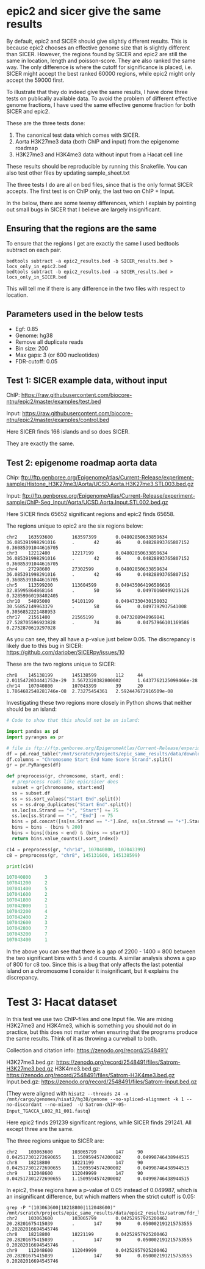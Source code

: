 # epic2 and sicer give the same results

By default, epic2 and SICER should give slightly different results. This is
because epic2 chooses an effective genome size that is slightly different than
SICER. However, the regions found by SICER and epic2 are still the same in
location, length and poisson-score. They are also ranked the same way. The only
difference is where the cutoff for significance is placed, i.e. SICER might
accept the best ranked 60000 regions, while epic2 might only accept the 59000
first.

To illustrate that they do indeed give the same results, I have done three tests
on publically available data. To avoid the problem of different effective genome
fractions, I have used the same effective genome fraction for both SICER and
epic2.

These are the three tests done:

1. The canonical test data which comes with SICER.
2. Aorta H3K27me3 data (both ChIP and input) from the epigenome roadmap
3. H3K27me3 and H3K4me3 data without input from a Hacat cell line

These results should be reproducible by running this Snakefile. You can also
test other files by updating sample_sheet.txt

The three tests I do are all on bed files, since that is the only format SICER
accepts. The first test is on ChIP only, the last two on ChIP + Input.

In the below, there are some teensy differences, which I explain by pointing out
small bugs in SICER that I believe are largely insignificant.

## Ensuring that the regions are the same

To ensure that the regions I get are exactly the same I used bedtools subtract on each pair.

```
bedtools subtract -a epic2_results.bed -b SICER_results.bed > locs_only_in_epic2.bed
bedtools subtract -b epic2_results.bed -a SICER_results.bed > locs_only_in_SICER.bed
```

This will tell me if there is any difference in the two files with respect to location.

## Parameters used in the below tests

* Egf: 0.85
* Genome: hg38
* Remove all duplicate reads
* Bin size: 200
* Max gaps: 3 (or 600 nucleotides)
* FDR-cutoff: 0.05

## Test 1: SICER example data, without input

ChIP: https://raw.githubusercontent.com/biocore-ntnu/epic2/master/examples/test.bed

Input: https://raw.githubusercontent.com/biocore-ntnu/epic2/master/examples/control.bed

Here SICER finds 166 islands and so does SICER.

They are exactly the same.

## Test 2: epigenome roadmap aorta data

Chip: ftp://ftp.genboree.org/EpigenomeAtlas/Current-Release/experiment-sample/Histone_H3K27me3/Aorta/UCSD.Aorta.H3K27me3.STL003.bed.gz

Input: ftp://ftp.genboree.org/EpigenomeAtlas/Current-Release/experiment-sample/ChIP-Seq_Input/Aorta/UCSD.Aorta.Input.STL002.bed.gz

Here SICER finds 65652 significant regions and epic2 finds 65658.

The regions unique to epic2 are the six regions below:

```
chr2    163593600       163597399       0.04802850633859634     36.085391998291016      .       42      46      0.04828893765807152     0.36085391044616705
chr3    12212400        12217199        0.04802850633859634     36.085391998291016      .       42      46      0.04828893765807152     0.36085391044616705
chr4    27298600        27302599        0.04802850633859634     36.085391998291016      .       42      46      0.04828893765807152     0.36085391044616705
chr5    113599200       113604599       0.049435064196586616    32.85995864868164       .       50      56      0.04970160499215126     0.32859960198402405
chr10   54095000        54101199        0.04947330430150032     30.56852149963379       .       58      66      0.0497392937541008      0.3056852221488953
chr17   21561400        21565199        0.0473208948969841      27.528705596923828      .       74      86      0.04757966101169586     0.2752870619297028
```

As you can see, they all have a p-value just below 0.05. The discrepancy is likely due to this bug in SICER:
https://github.com/dariober/SICERpy/issues/10

These are the two regions unique to SICER:

```
chr8    145138199       145138599       112     44      2.0115472034441752e-29  3.5672320382800002      1.6437762125099466e-28
chr14   107040800       107043399       39      20      1.7864682548281746e-08  2.73275454361   2.592447672916509e-08
```

Investigating these two regions more closely in Python shows that neither should be an island:

```python
# Code to show that this should not be an island:

import pandas as pd
import pyranges as pr

# file is ftp://ftp.genboree.org/EpigenomeAtlas/Current-Release/experiment-sample/Histone_H3K27me3/Aorta/UCSD.Aorta.H3K27me3.STL003.bed.gz
df = pd.read_table("/mnt/scratch/projects/epic_same_results/data/download/aorta/chip/aorta_chip.bed.gz", header=None)
df.columns = "Chromosome Start End Name Score Strand".split()
gr = pr.PyRanges(df)

def preprocess(gr, chromosome, start, end):
  # preprocess reads like epic/sicer does
  subset = gr[chromosome, start:end]
  ss = subset.df
  ss = ss.sort_values("Start End".split())
  ss = ss.drop_duplicates("Start End".split())
  ss.loc[ss.Strand == "+", "Start"] += 75
  ss.loc[ss.Strand == "-", "End"] -= 75
  bins = pd.concat([ss[ss.Strand == "-"].End, ss[ss.Strand == "+"].Start])
  bins = bins - (bins % 200)
  bins = bins[(bins < end) & (bins >= start)]
  return bins.value_counts().sort_index()

c14 = preprocess(gr, "chr14", 107040800, 107043399)
c8 = preprocess(gr, "chr8", 145131600, 145138599)

print(c14)

107040800     3
107041200     2
107041400     5
107041600     2
107041800     2
107042000     1
107042200     4
107042400     2
107042600     3
107042800     7
107043200     7
107043400     1
```

In the above you can see that there is a gap of 2200 - 1400 = 800 between the
two significant bins with 5 and 4 counts. A similar analysis shows a gap of 800
for c8 too. Since this is a bug that only affects the last potential island on a
chromosome I consider it insignificant, but it explains the discrepancy.

# Test 3: Hacat dataset

In this test we use two ChIP-files and one Input file. We are mixing H3K27me3
and H3K4me3, which is something you should not do in practice, but this does not
matter when ensuring that the programs produce the same results. Think of it as
throwing a curveball to both.

Collection and citation info: https://zenodo.org/record/2548491/

H3K27me3.bed.gz: https://zenodo.org/record/2548491/files/Satrom-H3K27me3.bed.gz
H3K4me3.bed.gz: https://zenodo.org/record/2548491/files/Satrom-H3K4me3.bed.gz
Input.bed.gz: https://zenodo.org/record/2548491/files/Satrom-Input.bed.gz

(They were aligned with `hisat2 --threads 24 -x /mnt/cargo/genomes/hisat2/hg38/genome --no-spliced-alignment -k 1 --no-discordant --no-mixed  -U Satrom-chIP-05-Input_TGACCA_L002_R1_001.fastq`)

Here epic2 finds 291239 significant regions, while SICER finds 291241. All except three are the same.

The three regions unique to SICER are:

```
chr2    103063600       103065799       147     90      0.042517301272690655    1.1509594574200002      0.04998746438944515
chr8    18218800        18221199        147     90      0.042517301272690655    1.1509594574200002      0.04998746438944515
chr9    112048600       112049999       147     90      0.042517301272690655    1.1509594574200002      0.04998746438944515
```

In epic2, these regions have a p-value of 0.05 instead of 0.049987, which is an insignificant difference, but which matters when the strict cutoff is 0.05:

```
grep -P "(103063600|18218800|112048600)" /mnt/scratch/projects/epic_same_results/data/epic2_results/satrom/fdr_list.csv
chr2    103063600       103065799       0.04252957925200462     20.28201675415039       .       147     90      0.050002191215753555    0.20282016694545746
chr8    18218800        18221199        0.04252957925200462     20.28201675415039       .       147     90      0.050002191215753555    0.20282016694545746
chr9    112048600       112049999       0.04252957925200462     20.28201675415039       .       147     90      0.050002191215753555    0.20282016694545746
```
